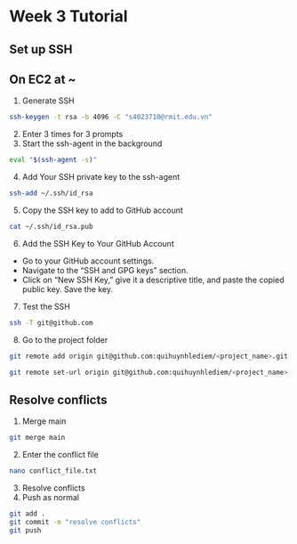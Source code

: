 # Week 3 Tutorial
## Set up SSH
## On EC2 at ~
1. Generate SSH
```bash
ssh-keygen -t rsa -b 4096 -C "s4023710@rmit.edu.vn"
```
2. Enter 3 times for 3 prompts
3. Start the ssh-agent in the background
```bash
eval "$(ssh-agent -s)"
```
4. Add Your SSH private key to the ssh-agent
```bash
ssh-add ~/.ssh/id_rsa
```
5. Copy the SSH key to add to GitHub account
```bash
cat ~/.ssh/id_rsa.pub
```
6. Add the SSH Key to Your GitHub Account
- Go to your GitHub account settings.
- Navigate to the “SSH and GPG keys” section.
- Click on “New SSH Key,” give it a descriptive title, and paste the copied public key.
Save the key.
7. Test the SSH
```bash
ssh -T git@github.com
```

8. Go to the project folder
```bash
git remote add origin git@github.com:quihuynhlediem/<project_name>.git
```
```bash
git remote set-url origin git@github.com:quihuynhlediem/<project_name>.git
```

## Resolve conflicts
1. Merge main
```bash
git merge main
```
2. Enter the conflict file
```bash
nano conflict_file.txt
```
3. Resolve conflicts
4. Push as normal
```bash
git add .
git commit -m "resolve conflicts"
git push
```